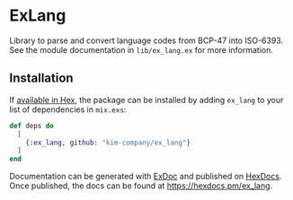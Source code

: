 # ExLang

Library to parse and convert language codes from BCP-47 into ISO-6393. See the module documentation in `lib/ex_lang.ex` for more information.

## Installation

If [available in Hex](https://hex.pm/docs/publish), the package can be installed
by adding `ex_lang` to your list of dependencies in `mix.exs`:

```elixir
def deps do
  [
    {:ex_lang, github: "kim-company/ex_lang"}
  ]
end
```

Documentation can be generated with [ExDoc](https://github.com/elixir-lang/ex_doc)
and published on [HexDocs](https://hexdocs.pm). Once published, the docs can
be found at <https://hexdocs.pm/ex_lang>.

